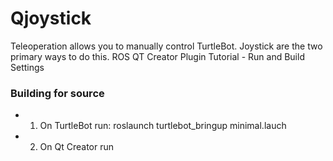 # Qjoystick
Teleoperation allows you to manually control TurtleBot. Joystick are the two primary ways to do this.
ROS QT Creator Plugin Tutorial - Run and Build Settings


### Building for source 

- 1.  On TurtleBot run:  roslaunch turtlebot_bringup minimal.lauch   
- 2. On Qt Creator run

